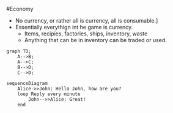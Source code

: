 #Economy

- No currency, or rather all is currency, all is consumable.]
- Essentially everythign int he game is currency.
	- Items, recipies, factories, ships, inventory, waste
	- Anything that can be in inventory can be traded or used.

```mermaid
graph TD;
    A-->B;
    A-->C;
    B-->D;
    C-->D;
```
```mermaid
sequenceDiagram
    Alice->>John: Hello John, how are you?
    loop Reply every minute
        John-->>Alice: Great!
    end
```